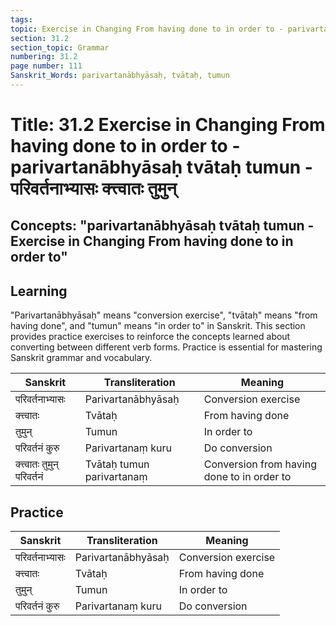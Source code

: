 ```yaml
---
tags:
topic: Exercise in Changing From having done to in order to - parivartanābhyāsaḥ tvātaḥ tumun - परिवर्तनाभ्यासः क्त्त्वातः तुमुन्
section: 31.2
section_topic: Grammar
numbering: 31.2
page number: 111
Sanskrit_Words: parivartanābhyāsaḥ, tvātaḥ, tumun
---
```

# Title: 31.2 Exercise in Changing From having done to in order to - parivartanābhyāsaḥ tvātaḥ tumun - परिवर्तनाभ्यासः क्त्त्वातः तुमुन्
## Concepts: "parivartanābhyāsaḥ tvātaḥ tumun - Exercise in Changing From having done to in order to"

## Learning
"Parivartanābhyāsaḥ" means "conversion exercise", "tvātaḥ" means "from having done", and "tumun" means "in order to" in Sanskrit. This section provides practice exercises to reinforce the concepts learned about converting between different verb forms. Practice is essential for mastering Sanskrit grammar and vocabulary.

| Sanskrit           | Transliteration      | Meaning                          |
| ------------------ | -------------------- | -------------------------------- |
| परिवर्तनाभ्यासः | Parivartanābhyāsaḥ   | Conversion exercise               |
| क्त्त्वातः          | Tvātaḥ               | From having done                 |
| तुमुन्             | Tumun                | In order to                       |
| परिवर्तनं कुरु    | Parivartanaṃ kuru    | Do conversion                     |
| क्त्त्वातः तुमुन् परिवर्तनं | Tvātaḥ tumun parivartanaṃ | Conversion from having done to in order to |

## Practice
| Sanskrit           | Transliteration      | Meaning                          |
| ------------------ | -------------------- | -------------------------------- |
| परिवर्तनाभ्यासः | Parivartanābhyāsaḥ   | Conversion exercise               |
| क्त्त्वातः          | Tvātaḥ               | From having done                 |
| तुमुन्             | Tumun                | In order to                       |
| परिवर्तनं कुरु    | Parivartanaṃ kuru    | Do conversion                     |
